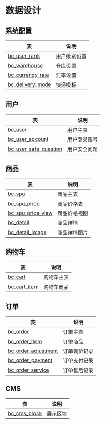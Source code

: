 # 数据设计

## 系统配置

| 表 | 说明
|----|----
| [bc_user_rank](bc_user_rank.md) | 用户级别设置
| [bc_warehouse](bc_warehouse.md) | 仓库设置
| [bc_currency_rate](bc_currency_rate.md) | 汇率设置
| [bc_delivery_mode](bc_delivery_mode.md) | 快递模板

## 用户

| 表 | 说明
|----|----
| [bc_user](bc_user.md) | 用户主表
| [bc_user_account](bc_user_account.md) | 用户登录账号
| [bc_user_safe_question](bc_user_safe_question.md) | 用户安全问题

## 商品

| 表 | 说明
|----|----
| [bc_spu](bc_spu.md) | 商品主表
| [bc_spu_price](bc_spu_price.md) | 商品价格表
| [bc_spu_price_view](bc_spu_price_view.md) | 商品价格视图
| [bc_detail](bc_detail.md) | 商品详情
| [bc_detail_image](bc_detail_image.md) | 商品详情图片


## 购物车

| 表 | 说明
|----|----
| [bc_cart](bc_cart.md) | 购物车主表
| [bc_cart_item](bc_cart_item.md) | 购物车商品

## 订单

| 表 | 说明
|----|----
| [bc_order](bc_cart.md) | 订单主表
| [bc_order_item](bc_cart_item.md) | 订单商品
| [bc_order_adjustment](bc_order_adjustment.md) | 订单调价记录
| [bc_order_payment](bc_order_payment.md) | 订单支付记录
| [bc_order_service](bc_order_service.md) | 订单售后记录

## CMS

| 表 | 说明
|----|----
| [bc_cms_block](bc_cms_block.md) | 展示区块